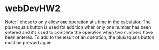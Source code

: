 # webDevHW2
Note: I chose to only allow one operation at a time in the calculator. The plus/equals button is used for addition when only one number has been entered and it's used to complete the operation when two numbers have been entered. To add to the result of an operation, the plus/equals button must be pressed again.
